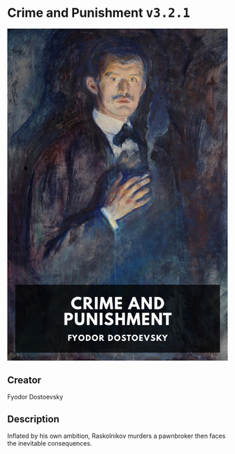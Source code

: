 
# Crime and Punishment <kbd>v3.2.1</kbd>

<center>
  <img src="./cover-1024.jpg"/>
</center>

## Creator
Fyodor Dostoevsky

## Description
Inflated by his own ambition, Raskolnikov murders a pawnbroker then faces the inevitable consequences.
